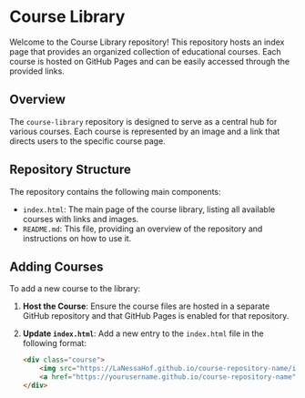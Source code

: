 # Course Library

Welcome to the Course Library repository! This repository hosts an index page that provides an organized collection of educational courses. Each course is hosted on GitHub Pages and can be easily accessed through the provided links.

## Overview

The `course-library` repository is designed to serve as a central hub for various courses. Each course is represented by an image and a link that directs users to the specific course page.

## Repository Structure

The repository contains the following main components:

- `index.html`: The main page of the course library, listing all available courses with links and images.
- `README.md`: This file, providing an overview of the repository and instructions on how to use it.

## Adding Courses

To add a new course to the library:

1. **Host the Course**: Ensure the course files are hosted in a separate GitHub repository and that GitHub Pages is enabled for that repository.
2. **Update `index.html`**: Add a new entry to the `index.html` file in the following format:

   ```html
   <div class="course">
       <img src="https://LaNessaHof.github.io/course-repository-name/image.png" alt="Course Name">
       <a href="https://yourusername.github.io/course-repository-name" target="_blank">Start Course Name</a>
   </div>
